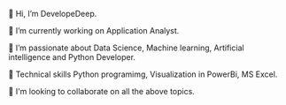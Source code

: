 👋 Hi, I’m DevelopeDeep.

🔭 I’m currently working on Application Analyst.

👀 I’m passionate about Data Science, Machine learning, Artificial intelligence and Python Developer.

🌱 Technical skills Python programimg, Visualization in PowerBi, MS Excel.

💞 I'm looking to collaborate on all the above topics.
